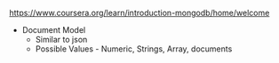 https://www.coursera.org/learn/introduction-mongodb/home/welcome </br>

* Document Model
  * Similar to json
  * Possible Values - Numeric, Strings, Array, documents














